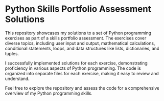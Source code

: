 # Python Skills Portfolio Assessment Solutions

This repository showcases my solutions to a set of Python programming exercises as part of a skills portfolio assessment. The exercises cover diverse topics, including user input and output, mathematical calculations, conditional statements, loops, and data structures like lists, dictionaries, and tuples.

I successfully implemented solutions for each exercise, demonstrating proficiency in various aspects of Python programming. The code is organized into separate files for each exercise, making it easy to review and understand.

Feel free to explore the repository and assess the code for a comprehensive overview of my Python programming skills.

